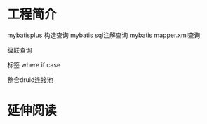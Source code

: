 # 工程简介
mybatisplus 构造查询
mybatis  sql注解查询
mybatis  mapper.xml查询

级联查询 

标签
where if case 

整合druid连接池


# 延伸阅读

